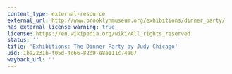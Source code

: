 ```yaml
---
content_type: external-resource
external_url: http://www.brooklynmuseum.org/exhibitions/dinner_party/
has_external_license_warning: true
license: https://en.wikipedia.org/wiki/All_rights_reserved
status: ''
title: 'Exhibitions: The Dinner Party by Judy Chicago'
uid: 1ba2231b-f05d-4c66-82d9-e8e111c74a07
wayback_url: ''
---
```


